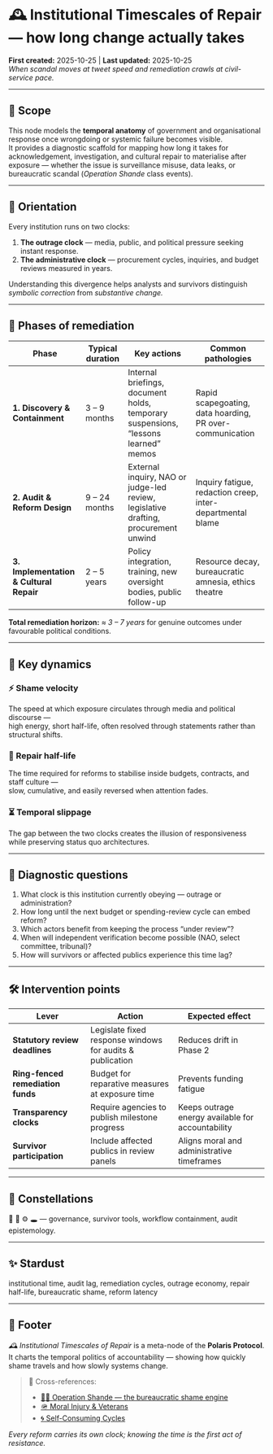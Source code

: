 # 🕰️ Institutional Timescales of Repair — how long change actually takes  
**First created:** 2025-10-25 | **Last updated:** 2025-10-25  
*When scandal moves at tweet speed and remediation crawls at civil-service pace.*

---

## 🌱 Scope
This node models the **temporal anatomy** of government and organisational response once wrongdoing or systemic failure becomes visible.  
It provides a diagnostic scaffold for mapping how long it takes for acknowledgement, investigation, and cultural repair to materialise after exposure — whether the issue is surveillance misuse, data leaks, or bureaucratic scandal (*Operation Shande* class events).

---

## 🧭 Orientation
Every institution runs on two clocks:

1. **The outrage clock** — media, public, and political pressure seeking instant response.  
2. **The administrative clock** — procurement cycles, inquiries, and budget reviews measured in years.

Understanding this divergence helps analysts and survivors distinguish *symbolic correction* from *substantive change.*

---

## 🧩 Phases of remediation

| Phase | Typical duration | Key actions | Common pathologies |
|-------|-----------------|--------------|--------------------|
| **1. Discovery & Containment** | 3 – 9 months | Internal briefings, document holds, temporary suspensions, “lessons learned” memos | Rapid scapegoating, data hoarding, PR over-communication |
| **2. Audit & Reform Design** | 9 – 24 months | External inquiry, NAO or judge-led review, legislative drafting, procurement unwind | Inquiry fatigue, redaction creep, inter-departmental blame |
| **3. Implementation & Cultural Repair** | 2 – 5 years | Policy integration, training, new oversight bodies, public follow-up | Resource decay, bureaucratic amnesia, ethics theatre |

**Total remediation horizon:** *≈ 3 – 7 years* for genuine outcomes under favourable political conditions.

---

## 🔎 Key dynamics

### ⚡ Shame velocity
The speed at which exposure circulates through media and political discourse —  
high energy, short half-life, often resolved through statements rather than structural shifts.

### 🧩 Repair half-life
The time required for reforms to stabilise inside budgets, contracts, and staff culture —  
slow, cumulative, and easily reversed when attention fades.

### ⏳ Temporal slippage
The gap between the two clocks creates the illusion of responsiveness while preserving status quo architectures.

---

## 🧮 Diagnostic questions
1. What clock is this institution currently obeying — outrage or administration?  
2. How long until the next budget or spending-review cycle can embed reform?  
3. Which actors benefit from keeping the process “under review”?  
4. When will independent verification become possible (NAO, select committee, tribunal)?  
5. How will survivors or affected publics experience this time lag?

---

## 🛠️ Intervention points

| Lever | Action | Expected effect |
|-------|--------|----------------|
| **Statutory review deadlines** | Legislate fixed response windows for audits & publication | Reduces drift in Phase 2 |
| **Ring-fenced remediation funds** | Budget for reparative measures at exposure time | Prevents funding fatigue |
| **Transparency clocks** | Require agencies to publish milestone progress | Keeps outrage energy available for accountability |
| **Survivor participation** | Include affected publics in review panels | Aligns moral and administrative timeframes |

---

## 🌌 Constellations
🧿 🪬 ⚙️ 🕳️ — governance, survivor tools, workflow containment, audit epistemology.

---

## ✨ Stardust
institutional time, audit lag, remediation cycles, outrage economy, repair half-life, bureaucratic shame, reform latency

---

## 🏮 Footer
*🕰️ Institutional Timescales of Repair* is a meta-node of the **Polaris Protocol**.  
It charts the temporal politics of accountability — showing how quickly shame travels and how slowly systems change.

> 📡 Cross-references:  
> - [🤦‍♀️ Operation Shande — the bureaucratic shame engine](../🤦‍♀️_operation_shande.md)  
> - [🪖 Moral Injury & Veterans](../🪖_moral_injury_and_veterans.md)  
> - [🌀 Self-Consuming Cycles](../🌀_self_consuming_cycles.md)  

*Every reform carries its own clock; knowing the time is the first act of resistance.*
